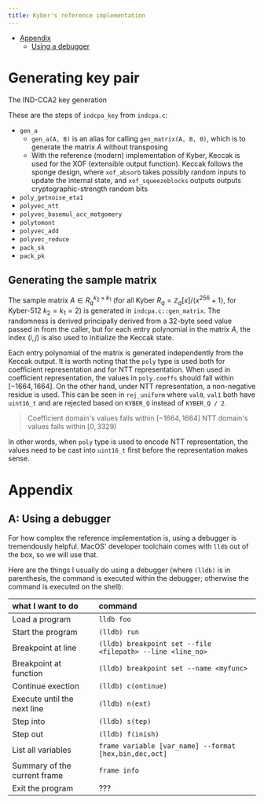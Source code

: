 ```yaml
---
title: Kyber's reference implementation
---
```


- [Appendix](#appendix)
    - [Using a debugger](#a-using-a-debugger)

# Generating key pair
The IND-CCA2 key generation 

These are the steps of `indcpa_key` from `indcpa.c`:
- `gen_a`
    - `gen_a(A, B)` is an alias for calling `gen_matrix(A, B, 0)`, which is to generate the matrix $A$ without transposing
    - With the reference (modern) implementation of Kyber, Keccak is used for the XOF (extensible output function). Keccak follows the sponge design, where `xof_absorb` takes possibly random inputs to update the internal state, and `xof_squeezeblocks` outputs outputs cryptographic-strength random bits
- `poly_getnoise_eta1`
- `polyvec_ntt`
- `polyvec_basemul_acc_motgomery`
- `polytomont`
- `polyvec_add`
- `polyvec_reduce`
- `pack_sk`
- `pack_pk`

## Generating the sample matrix
The sample matrix $A \in R_q^{k_2 \times k_1}$ (for all Kyber $R_q = \mathbb{Z}_q[x] / \langle x^{256} + 1 \rangle$, for Kyber-512 $k_2 = k_1 = 2$) is generated in `indcpa.c::gen_matrix`. The randomness is derived principally derived from a 32-byte seed value passed in from the caller, but for each entry polynomial in the matrix $A$, the index $(i, j)$ is also used to initialize the Keccak state.

Each entry polynomial of the matrix is generated independently from the Keccak output. It is worth noting that the `poly` type is used both for coefficient representation and for NTT representation. When used in coefficient representation, the values in `poly.coeffs` should fall within $[-1664, 1664]$. On the other hand, under NTT representation, a non-negative residue is used. This can be seen in `rej_uniform` where `val0`, `val1` both have `uint16_t` and are rejected based on `KYBER_Q` instead of `KYBER_Q / 2`.

> Coefficient domain's values falls within $[-1664, 1664]$
> NTT domain's values falls within $[0, 3329)$

In other words, when `poly` type is used to encode NTT representation, the values need to be cast into `uint16_t` first before the representation makes sense.

# Appendix
## A: Using a debugger
For how complex the reference implementation is, using a debugger is tremendously helpful. MacOS' developer toolchain comes with `lldb` out of the box, so we will use that.

Here are the things I usually do using a debugger (where `(lldb)` is in parenthesis, the command is executed within the debugger; otherwise the command is executed on the shell):

|what I want to do|command|
|:--|:--|
|Load a program|`lldb foo`|
|Start the program|`(lldb) run`|
|Breakpoint at line|`(lldb) breakpoint set --file <filepath> --line <line_no>`|
|Breakpoint at function|`(lldb) breakpoint set --name <myfunc>`|
|Continue exection|`(lldb) c(ontinue)`|
|Execute until the next line|`(lldb) n(ext)`|
|Step into|`(lldb) s(tep)`|
|Step out|`(lldb) f(inish)`|
|List all variables|`frame variable [var_name] --format [hex,bin,dec,oct]`|
|Summary of the current frame|`frame info`|
|Exit the program|???|